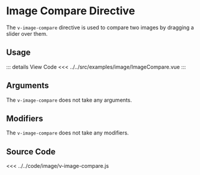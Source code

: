 <script setup> 
import ImageCompare from "../../src/examples/image/ImageCompare.vue"
</script>

# Image Compare Directive

The `v-image-compare` directive is used to compare two images by dragging a slider over them.

## Usage

<ImageCompare/>

::: details View Code
<<< ../../src/examples/image/ImageCompare.vue
:::

## Arguments

The `v-image-compare` does not take any arguments.

## Modifiers

The `v-image-compare` does not take any modifiers.

## Source Code

<<< ../../code/image/v-image-compare.js
